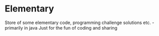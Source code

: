 # Elementary
Store of some elementary code, programming challenge solutions etc. - primarily in java
Just for the fun of coding and sharing
